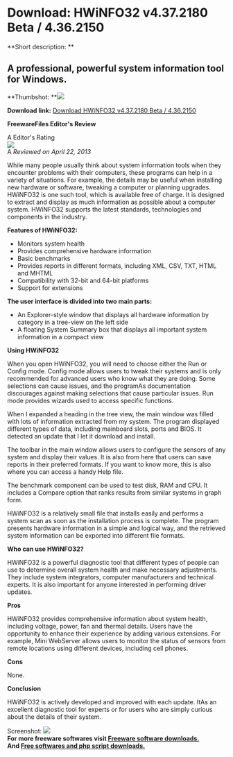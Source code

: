 # Download: HWiNFO32 v4.37.2180 Beta / 4.36.2150

**Short description: **

## A professional, powerful system information tool for Windows.

  
**Thumbshot: **![](http://www.freewarefiles.com/screenshot/hwinfo32v4_md.jpg)   
  
**Download link:** [Download HWiNFO32 v4.37.2180 Beta / 4.36.2150](http://freesoftwares.boysofts.com/HWiNFO32_program_44315.html)  
  

**FreewareFiles Editor's Review**  
  

A Editor's Rating  
![](http://www.freewarefiles.com/images/rating/5.gif)  
A _Reviewed on April 22, 2013_  
  
While many people usually think about system information tools when they
encounter problems with their computers, these programs can help in a variety
of situations. For example, the details may be useful when installing new
hardware or software, tweaking a computer or planning upgrades. HWiNFO32 is
one such tool, which is available free of charge. It is designed to extract
and display as much information as possible about a computer system. HWiNFO32
supports the latest standards, technologies and components in the industry.

**Features of HWiNFO32:**

  * Monitors system health 
  * Provides comprehensive hardware information 
  * Basic benchmarks 
  * Provides reports in different formats, including XML, CSV, TXT, HTML and MHTML 
  * Compatibility with 32-bit and 64-bit platforms 
  * Support for extensions 

**The user interface is divided into two main parts:**

  * An Explorer-style window that displays all hardware information by category in a tree-view on the left side 
  * A floating System Summary box that displays all important system information in a compact view 

**Using HWiNFO32**

When you open HWiNFO32, you will need to choose either the Run or Config mode.
Config mode allows users to tweak their systems and is only recommended for
advanced users who know what they are doing. Some selections can cause issues,
and the programAs documentation discourages against making selections that
cause particular issues. Run mode provides wizards used to access specific
functions.

When I expanded a heading in the tree view, the main window was filled with
lots of information extracted from my system. The program displayed different
types of data, including mainboard slots, ports and BIOS. It detected an
update that I let it download and install.

The toolbar in the main window allows users to configure the sensors of any
system and display their values. It is also from here that users can save
reports in their preferred formats. If you want to know more, this is also
where you can access a handy Help file.

The benchmark component can be used to test disk, RAM and CPU. It includes a
Compare option that ranks results from similar systems in graph form.

HWiNFO32 is a relatively small file that installs easily and performs a system
scan as soon as the installation process is complete. The program presents
hardware information in a simple and logical way, and the retrieved system
information can be exported into different file formats.

**Who can use HWiNFO32?**

HWiNFO32 is a powerful diagnostic tool that different types of people can use
to determine overall system health and make necessary adjustments. They
include system integrators, computer manufacturers and technical experts. It
is also important for anyone interested in performing driver updates.

**Pros**

HWiNFO32 provides comprehensive information about system health, including
voltage, power, fan and thermal details. Users have the opportunity to enhance
their experience by adding various extensions. For example, Mini WebServer
allows users to monitor the status of sensors from remote locations using
different devices, including cell phones.

**Cons**

None.

**Conclusion**

HWiNFO32 is actively developed and improved with each update. ItAs an
excellent diagnostic tool for experts or for users who are simply curious
about the details of their system.

  
  
Screenshot: ![](http://www.freewarefiles.com/screenshot/hwinfo32v4.jpg)  
**For more freeware softwares visit [Freeware software downloads.](http://freesoftwares.boysofts.com/)**   
**And [Free softwares and php script downloads.](http://www.boysofts.com/)**

